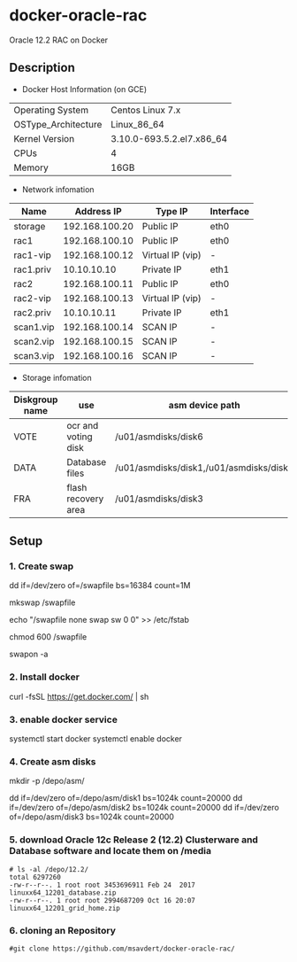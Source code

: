 # docker-oracle-rac
Oracle 12.2 RAC on Docker

## Description

- Docker Host Information (on GCE)

|||
|-----|-----|
|Operating System|Centos Linux 7.x|
|OSType_Architecture|Linux_86_64|
|Kernel Version|3.10.0-693.5.2.el7.x86_64|
|CPUs|4|
|Memory|16GB|

- Network infomation

|Name|Address IP|Type IP|Interface|
|--------|--------|-------|-------|
|storage|192.168.100.20|Public IP|eth0|
|rac1|192.168.100.10|Public IP|eth0|
|rac1-vip|192.168.100.12|Virtual IP (vip)|-|
|rac1.priv|10.10.10.10|Private IP|eth1|
|rac2|192.168.100.11|Public IP|eth0|
|rac2-vip|192.168.100.13|Virtual IP (vip)|-|
|rac2.priv|10.10.10.11|Private IP|eth1|
|scan1.vip|192.168.100.14|SCAN IP|-|
|scan2.vip|192.168.100.15|SCAN IP|-|
|scan3.vip|192.168.100.16|SCAN IP|-|

- Storage infomation 

|Diskgroup name|use|asm device path|redundancy|size(GB|
|--------|--------|-------|-------|-------|
|VOTE|ocr and voting disk|/u01/asmdisks/disk6|external|47104|
|DATA|Database files|/u01/asmdisks/disk1,/u01/asmdisks/disk2|external|40
|FRA|flash recovery area|/u01/asmdisks/disk3|external|20


## Setup

### 1. Create swap

dd if=/dev/zero of=/swapfile bs=16384 count=1M

mkswap /swapfile

echo "/swapfile none swap sw 0 0" >> /etc/fstab

chmod 600 /swapfile

swapon -a

### 2. Install docker

curl -fsSL https://get.docker.com/ | sh

### 3. enable docker service

systemctl start docker 
systemctl enable docker

### 4. Create asm disks

mkdir -p /depo/asm/

dd if=/dev/zero of=/depo/asm/disk1 bs=1024k count=20000
dd if=/dev/zero of=/depo/asm/disk2 bs=1024k count=20000
dd if=/dev/zero of=/depo/asm/disk3 bs=1024k count=20000

### 5. download Oracle 12c Release 2 (12.2) Clusterware and Database software and locate them on /media
    # ls -al /depo/12.2/
    total 6297260
    -rw-r--r--. 1 root root 3453696911 Feb 24  2017 linuxx64_12201_database.zip
    -rw-r--r--. 1 root root 2994687209 Oct 16 20:07 linuxx64_12201_grid_home.zip
    
### 6. cloning an Repository
    #git clone https://github.com/msavdert/docker-oracle-rac/





